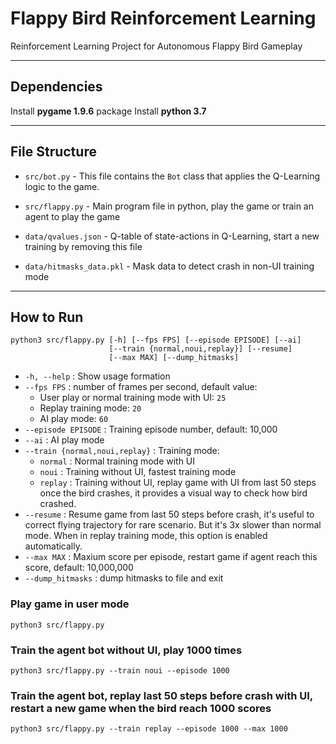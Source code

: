 # Flappy Bird Reinforcement Learning
Reinforcement Learning Project for Autonomous Flappy Bird Gameplay

---

## Dependencies

Install **pygame 1.9.6** package 
Install **python 3.7**

---

## File Structure

- `src/bot.py` - This file contains the `Bot` class that applies the Q-Learning logic to the game.

- `src/flappy.py` - Main program file in python, play the game or train an agent to play the game

- `data/qvalues.json` - Q-table of state-actions in Q-Learning, start a new training by removing this file

- `data/hitmasks_data.pkl` - Mask data to detect crash in non-UI training mode

---

## How to Run

``` dos
python3 src/flappy.py [-h] [--fps FPS] [--episode EPISODE] [--ai]
                      [--train {normal,noui,replay}] [--resume]
                      [--max MAX] [--dump_hitmasks]
```

- `-h, --help` : Show usage formation
- `--fps FPS` : number of frames per second, default value:
  - User play or normal training mode with UI: `25`
  - Replay training mode: `20`
  - AI play mode: `60`
- `--episode EPISODE` : Training episode number, default: 10,000
- `--ai` : AI play mode
- `--train {normal,noui,replay}` : Training mode:
  - `normal` : Normal training mode with UI
  - `noui` : Training without UI, fastest training mode
  - `replay` : Training without UI, replay game with UI from last 50 steps once the bird crashes, it provides a visual way to check how bird crashed.
- `--resume` : Resume game from last 50 steps before crash, it's useful to correct flying trajectory for rare scenario. But it's 3x slower than normal mode. When in replay training mode, this option is enabled automatically.  
- `--max MAX` : Maxium score per episode, restart game if agent reach this score, default: 10,000,000
- `--dump_hitmasks` : dump hitmasks to file and exit

### Play game in user mode

``` dos
python3 src/flappy.py
```

### Train the agent bot without UI, play 1000 times

``` dos
python3 src/flappy.py --train noui --episode 1000
```

### Train the agent bot, replay last 50 steps before crash with UI, restart a new game when the bird reach 1000 scores

``` dos
python3 src/flappy.py --train replay --episode 1000 --max 1000
```


